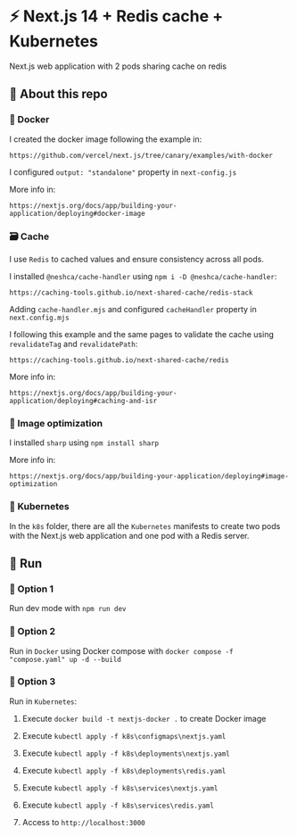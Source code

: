 # :zap: Next.js 14 + Redis cache + Kubernetes

Next.js web application with 2 pods sharing cache on redis

## :speech_balloon: About this repo

### :whale: Docker

I created the docker image following the example in: 

```http
https://github.com/vercel/next.js/tree/canary/examples/with-docker
```

I configured `output: "standalone"` property in `next-config.js`

More info in:

```http
https://nextjs.org/docs/app/building-your-application/deploying#docker-image
```

### :card_file_box: Cache

I use `Redis` to cached values and ensure consistency across all pods.

I installed `@neshca/cache-handler` using `npm i -D @neshca/cache-handler`:

```http
https://caching-tools.github.io/next-shared-cache/redis-stack
```

Adding `cache-handler.mjs` and configured `cacheHandler` property in `next.config.mjs`

I following this example and the same pages to validate the cache using `revalidateTag` and `revalidatePath`:

```http
https://caching-tools.github.io/next-shared-cache/redis
```

More info in:

```http
https://nextjs.org/docs/app/building-your-application/deploying#caching-and-isr
```

### :camera_flash: Image optimization

I installed `sharp` using `npm install sharp`

More info in:

```http
https://nextjs.org/docs/app/building-your-application/deploying#image-optimization
```

### :whale2: Kubernetes

In the `k8s` folder, there are all the `Kubernetes` manifests to create two pods with the Next.js web application and one pod with a Redis server.


## :runner: Run

### :1st_place_medal: Option 1

Run dev mode with `npm run dev`

### :2nd_place_medal: Option 2

Run in `Docker` using Docker compose with `docker compose -f "compose.yaml" up -d --build`

### :3rd_place_medal: Option 3

Run in `Kubernetes`:

1. Execute `docker build -t nextjs-docker .` to create Docker image

2. Execute `kubectl apply -f k8s\configmaps\nextjs.yaml`

3. Execute `kubectl apply -f k8s\deployments\nextjs.yaml`

4. Execute `kubectl apply -f k8s\deployments\redis.yaml`

5. Execute `kubectl apply -f k8s\services\nextjs.yaml`

6. Execute `kubectl apply -f k8s\services\redis.yaml`

7. Access to `http://localhost:3000`
